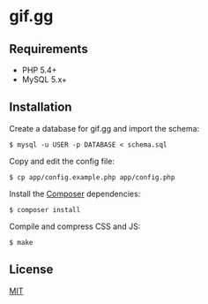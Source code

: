 # gif.gg

## Requirements

- PHP 5.4+
- MySQL 5.x+

## Installation

Create a database for gif.gg and import the schema:

```
$ mysql -u USER -p DATABASE < schema.sql
```

Copy and edit the config file:

```
$ cp app/config.example.php app/config.php
```

Install the <a href="http://getcomposer.org/">Composer</a> dependencies:

```
$ composer install
```

Compile and compress CSS and JS:

```
$ make
```

## License

<a href="http://pierre.mit-license.org/">MIT</a>
